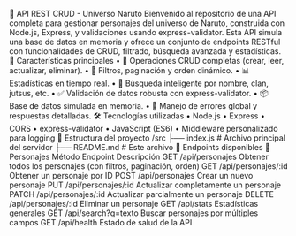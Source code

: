 🍃 API REST CRUD - Universo Naruto
Bienvenido al repositorio de una API completa para gestionar personajes del universo de Naruto, construida con Node.js, Express, y validaciones usando express-validator. Esta API simula una base de datos en memoria y ofrece un conjunto de endpoints RESTful con funcionalidades de CRUD, filtrado, búsqueda avanzada y estadísticas.
🚀 Características principales
•	🔁 Operaciones CRUD completas (crear, leer, actualizar, eliminar).
•	🔎 Filtros, paginación y orden dinámico.
•	📊 Estadísticas en tiempo real.
•	🧠 Búsqueda inteligente por nombre, clan, jutsus, etc.
•	✅ Validación de datos robusta con express-validator.
•	📦 Base de datos simulada en memoria.
•	🔐 Manejo de errores global y respuestas detalladas.
🛠 Tecnologías utilizadas
•	Node.js
•	Express
•	CORS
•	express-validator
•	JavaScript (ES6)
•	Middleware personalizado para logging
📂 Estructura del proyecto
/src
├── index.js               # Archivo principal del servidor
├── README.md              # Este archivo
📌 Endpoints disponibles
🔹 Personajes
Método	Endpoint	Descripción
GET	/api/personajes	Obtener todos los personajes (con filtros, paginación, orden)
GET	/api/personajes/:id	Obtener un personaje por ID
POST	/api/personajes	Crear un nuevo personaje
PUT	/api/personajes/:id	Actualizar completamente un personaje
PATCH	/api/personajes/:id	Actualizar parcialmente un personaje
DELETE	/api/personajes/:id	Eliminar un personaje
GET	/api/stats	Estadísticas generales
GET	/api/search?q=texto	Buscar personajes por múltiples campos
GET	/api/health	Estado de salud de la API


